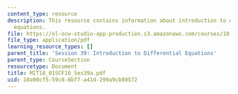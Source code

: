```yaml
---
content_type: resource
description: This resource contains information about introduction to differential
  equations.
file: https://ol-ocw-studio-app-production.s3.amazonaws.com/courses/18-01sc-single-variable-calculus-fall-2010/10a90cf559c88b77a41d299a9cb89572_MIT18_01SCF10_Ses39a.pdf
file_type: application/pdf
learning_resource_types: []
parent_title: 'Session 39: Introduction to Differential Equations'
parent_type: CourseSection
resourcetype: Document
title: MIT18_01SCF10_Ses39a.pdf
uid: 10a90cf5-59c8-8b77-a41d-299a9cb89572
---
```

